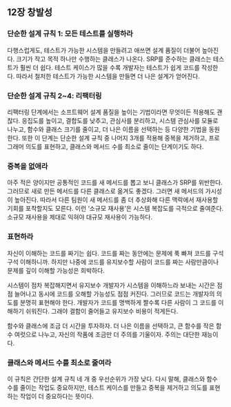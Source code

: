 ## 12장 창발성

### 단순한 설계 규칙 1: 모든 테스트를 실행하라

다행스럽게도, 테스트가 가능한 시스템을 만들려고 애쓰면 설계 품질이 더불어 높아진다. 크기가 작고 목적 하나만 수행하는 클래스가 나온다. SRP를 준수하는 클래스는 테스트가 훨씬 더 쉽다. 테스트 케이스가 많을 수록 개발자는 테스트가 쉽게 코드를 작성한다. 따라서 철저한 테스트가 가능한 시스템을 만들면 더 나은 설계가 얻어진다. 

### 단순한 설계 규칙 2~4: 리팩터링

리팩터링 단계에서는 소프트웨어 설계 품질을 높이는 기법이라면 무엇이든 적용해도 괜찮다. 응집도를 높이고, 결합도를 낮추고, 관심사를 분리하고, 시스템 관심사를 모듈로 나누고, 함수와 클래스 크기를 줄이고, 더 나은 이름을 선택하는 등 다양한 기법을 동원한다. 또한 이 단계는 단순한 설계 규칙 중 나머지 3개를 적용해 중복을 제거하고, 프로그래머 의도를 표현하고, 클래스와 메서드 수를 최소로 줄이는 단계이기도 하다. 

### 중복을 없애라

아주 적은 양이지만 공통적인 코드를 새 메서드를 뽑고 보니 클래스가 SRP를 위반한다. 그러므로 새로 만든 메서드를 다른 클래스로 옮겨도 좋겠다. 그러면 새 메서드의 가시성이 높아진다. 따라서 다른 팀원이 새 메서드를 좀 더 추상화해 다른 맥락에서 재사용할 기회를 포착할지도 모른다. 이런 ‘소규모 재사용’은 시스템 복잡도를 극적으로 줄여준다. 소규모 재사용을 제대로 익혀야 대규모 재사용이 가능하다. 

### 표현하라

자신이 이해하는 코드를 짜기는 쉽다. 코드를 짜는 동안에는 문제에 푹 빠져 코드를 구석구석 이해하니까. 하지만 나중에 코드를 유지보수할 사람이 코드를 짜는 사람만큼이나 문제를 깊이 이해할 가능성은 희박하다. 

시스템이 점차 복잡해지면서 유지보수 개발자가 시스템을 이해하느라 보내는 시간은 점점 늘어나고 동시에 코드를 오해할 가능성도 점점 커진다. 그러므로 코드는 개발자의 의도를 분명히 표현해야 한다. 개발자가 코드를 명백하게 짤수록 다른 사람이 그 코드를 이해하기 쉬워진다. 그래야 결함이 줄어들고 유지보수 비용이 적게든다. 

함수와 클래스에 조금 더 시간을 투자하자. 더 나은 이름을 선택하고, 큰 함수를 작은 함수 여럿으로 나누고, 자신의 작품에 조금만 더 주의를 기울이자. 주의는 대단한 재능이다. 

### 클래스와 메서드 수를 최소로 줄여라

이 규칙은 간단한 설계 규칙 네 개 중 우선순위가 가장 낮다. 다시 말해, 클래스와 함수 수를 줄이는 작업도 중요하지만, 테스트 케이스를 만들고 중복을 제거하고 의도를 표현하는 작업이 더 중요하다는 뜻이다.